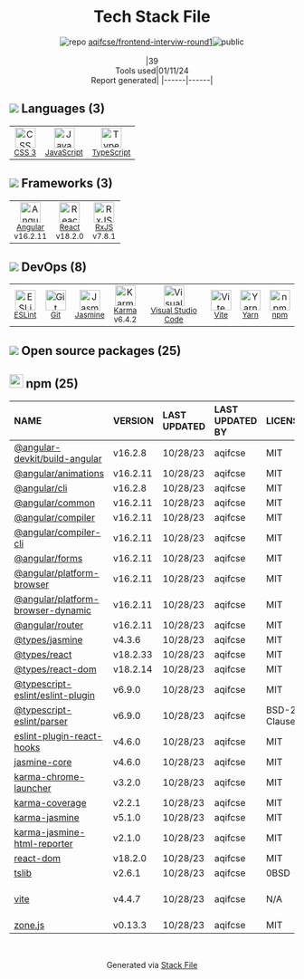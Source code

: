 <!--
&lt;--- Readme.md Snippet without images Start ---&gt;
## Tech Stack
aqifcse/frontend-interviw-round1 is built on the following main stack:

- [Jasmine](http://jasmine.github.io/) – Javascript Testing Framework
- [React](https://reactjs.org/) – Javascript UI Libraries
- [JavaScript](https://developer.mozilla.org/en-US/docs/Web/JavaScript) – Languages
- [Karma](http://karma-runner.github.io/) – Browser Testing
- [TypeScript](http://www.typescriptlang.org) – Languages
- [RxJS](http://reactivex.io/rxjs/) – Concurrency Frameworks
- [ESLint](http://eslint.org/) – Code Review
- [Angular](https://angular.io) – Javascript MVC Frameworks
- [Visual Studio Code](https://code.visualstudio.com/) – Text Editor
- [Yarn](https://yarnpkg.com/) – Front End Package Manager
- [Vite](https://vitejs.dev/) – JS Build Tools / JS Task Runners

Full tech stack [here](/techstack.md)

&lt;--- Readme.md Snippet without images End ---&gt;

&lt;--- Readme.md Snippet with images Start ---&gt;
## Tech Stack
aqifcse/frontend-interviw-round1 is built on the following main stack:

- <img width='25' height='25' src='https://img.stackshare.io/service/831/7c0b595409af531b9cdeb07f8c513e8b.png' alt='Jasmine'/> [Jasmine](http://jasmine.github.io/) – Javascript Testing Framework
- <img width='25' height='25' src='https://img.stackshare.io/service/1020/OYIaJ1KK.png' alt='React'/> [React](https://reactjs.org/) – Javascript UI Libraries
- <img width='25' height='25' src='https://img.stackshare.io/service/1209/javascript.jpeg' alt='JavaScript'/> [JavaScript](https://developer.mozilla.org/en-US/docs/Web/JavaScript) – Languages
- <img width='25' height='25' src='https://img.stackshare.io/service/1420/TidYGd6a.png' alt='Karma'/> [Karma](http://karma-runner.github.io/) – Browser Testing
- <img width='25' height='25' src='https://img.stackshare.io/service/1612/bynNY5dJ.jpg' alt='TypeScript'/> [TypeScript](http://www.typescriptlang.org) – Languages
- <img width='25' height='25' src='https://img.stackshare.io/service/1796/984368.png' alt='RxJS'/> [RxJS](http://reactivex.io/rxjs/) – Concurrency Frameworks
- <img width='25' height='25' src='https://img.stackshare.io/service/3337/Q4L7Jncy.jpg' alt='ESLint'/> [ESLint](http://eslint.org/) – Code Review
- <img width='25' height='25' src='https://img.stackshare.io/service/3745/cb8U-gL6_400x400.jpg' alt='Angular'/> [Angular](https://angular.io) – Javascript MVC Frameworks
- <img width='25' height='25' src='https://img.stackshare.io/service/4202/Visual_Studio_Code_logo.png' alt='Visual Studio Code'/> [Visual Studio Code](https://code.visualstudio.com/) – Text Editor
- <img width='25' height='25' src='https://img.stackshare.io/service/5848/44mC-kJ3.jpg' alt='Yarn'/> [Yarn](https://yarnpkg.com/) – Front End Package Manager
- <img width='25' height='25' src='https://img.stackshare.io/service/21547/default_1aeac791cde11ff66cc0b20dcc6144eeb185c905.png' alt='Vite'/> [Vite](https://vitejs.dev/) – JS Build Tools / JS Task Runners

Full tech stack [here](/techstack.md)

&lt;--- Readme.md Snippet with images End ---&gt;
-->
<div align="center">

# Tech Stack File
![](https://img.stackshare.io/repo.svg "repo") [aqifcse/frontend-interviw-round1](https://github.com/aqifcse/frontend-interviw-round1)![](https://img.stackshare.io/public_badge.svg "public")
<br/><br/>
|39<br/>Tools used|01/11/24 <br/>Report generated|
|------|------|
</div>

## <img src='https://img.stackshare.io/languages.svg'/> Languages (3)
<table><tr>
  <td align='center'>
  <img width='36' height='36' src='https://img.stackshare.io/service/6727/css.png' alt='CSS 3'>
  <br>
  <sub><a href="https://developer.mozilla.org/en-US/docs/Web/CSS/CSS3">CSS 3</a></sub>
  <br>
  <sub></sub>
</td>

<td align='center'>
  <img width='36' height='36' src='https://img.stackshare.io/service/1209/javascript.jpeg' alt='JavaScript'>
  <br>
  <sub><a href="https://developer.mozilla.org/en-US/docs/Web/JavaScript">JavaScript</a></sub>
  <br>
  <sub></sub>
</td>

<td align='center'>
  <img width='36' height='36' src='https://img.stackshare.io/service/1612/bynNY5dJ.jpg' alt='TypeScript'>
  <br>
  <sub><a href="http://www.typescriptlang.org">TypeScript</a></sub>
  <br>
  <sub></sub>
</td>

</tr>
</table>

## <img src='https://img.stackshare.io/frameworks.svg'/> Frameworks (3)
<table><tr>
  <td align='center'>
  <img width='36' height='36' src='https://img.stackshare.io/service/3745/cb8U-gL6_400x400.jpg' alt='Angular'>
  <br>
  <sub><a href="https://angular.io">Angular</a></sub>
  <br>
  <sub>v16.2.11</sub>
</td>

<td align='center'>
  <img width='36' height='36' src='https://img.stackshare.io/service/1020/OYIaJ1KK.png' alt='React'>
  <br>
  <sub><a href="https://reactjs.org/">React</a></sub>
  <br>
  <sub>v18.2.0</sub>
</td>

<td align='center'>
  <img width='36' height='36' src='https://img.stackshare.io/service/1796/984368.png' alt='RxJS'>
  <br>
  <sub><a href="http://reactivex.io/rxjs/">RxJS</a></sub>
  <br>
  <sub>v7.8.1</sub>
</td>

</tr>
</table>

## <img src='https://img.stackshare.io/devops.svg'/> DevOps (8)
<table><tr>
  <td align='center'>
  <img width='36' height='36' src='https://img.stackshare.io/service/3337/Q4L7Jncy.jpg' alt='ESLint'>
  <br>
  <sub><a href="http://eslint.org/">ESLint</a></sub>
  <br>
  <sub></sub>
</td>

<td align='center'>
  <img width='36' height='36' src='https://img.stackshare.io/service/1046/git.png' alt='Git'>
  <br>
  <sub><a href="http://git-scm.com/">Git</a></sub>
  <br>
  <sub></sub>
</td>

<td align='center'>
  <img width='36' height='36' src='https://img.stackshare.io/service/831/7c0b595409af531b9cdeb07f8c513e8b.png' alt='Jasmine'>
  <br>
  <sub><a href="http://jasmine.github.io/">Jasmine</a></sub>
  <br>
  <sub></sub>
</td>

<td align='center'>
  <img width='36' height='36' src='https://img.stackshare.io/service/1420/TidYGd6a.png' alt='Karma'>
  <br>
  <sub><a href="http://karma-runner.github.io/">Karma</a></sub>
  <br>
  <sub>v6.4.2</sub>
</td>

<td align='center'>
  <img width='36' height='36' src='https://img.stackshare.io/service/4202/Visual_Studio_Code_logo.png' alt='Visual Studio Code'>
  <br>
  <sub><a href="https://code.visualstudio.com/">Visual Studio Code</a></sub>
  <br>
  <sub></sub>
</td>

<td align='center'>
  <img width='36' height='36' src='https://img.stackshare.io/service/21547/default_1aeac791cde11ff66cc0b20dcc6144eeb185c905.png' alt='Vite'>
  <br>
  <sub><a href="https://vitejs.dev/">Vite</a></sub>
  <br>
  <sub></sub>
</td>

<td align='center'>
  <img width='36' height='36' src='https://img.stackshare.io/service/5848/44mC-kJ3.jpg' alt='Yarn'>
  <br>
  <sub><a href="https://yarnpkg.com/">Yarn</a></sub>
  <br>
  <sub></sub>
</td>

<td align='center'>
  <img width='36' height='36' src='https://img.stackshare.io/service/1120/lejvzrnlpb308aftn31u.png' alt='npm'>
  <br>
  <sub><a href="https://www.npmjs.com/">npm</a></sub>
  <br>
  <sub></sub>
</td>

</tr>
</table>


## <img src='https://img.stackshare.io/group.svg' /> Open source packages (25)</h2>

## <img width='24' height='24' src='https://img.stackshare.io/service/1120/lejvzrnlpb308aftn31u.png'/> npm (25)

|NAME|VERSION|LAST UPDATED|LAST UPDATED BY|LICENSE|VULNERABILITIES|
|:------|:------|:------|:------|:------|:------|
|[@angular-devkit/build-angular](https://www.npmjs.com/@angular-devkit/build-angular)|v16.2.8|10/28/23|aqifcse |MIT|N/A|
|[@angular/animations](https://www.npmjs.com/@angular/animations)|v16.2.11|10/28/23|aqifcse |MIT|N/A|
|[@angular/cli](https://www.npmjs.com/@angular/cli)|v16.2.8|10/28/23|aqifcse |MIT|N/A|
|[@angular/common](https://www.npmjs.com/@angular/common)|v16.2.11|10/28/23|aqifcse |MIT|N/A|
|[@angular/compiler](https://www.npmjs.com/@angular/compiler)|v16.2.11|10/28/23|aqifcse |MIT|N/A|
|[@angular/compiler-cli](https://www.npmjs.com/@angular/compiler-cli)|v16.2.11|10/28/23|aqifcse |MIT|N/A|
|[@angular/forms](https://www.npmjs.com/@angular/forms)|v16.2.11|10/28/23|aqifcse |MIT|N/A|
|[@angular/platform-browser](https://www.npmjs.com/@angular/platform-browser)|v16.2.11|10/28/23|aqifcse |MIT|N/A|
|[@angular/platform-browser-dynamic](https://www.npmjs.com/@angular/platform-browser-dynamic)|v16.2.11|10/28/23|aqifcse |MIT|N/A|
|[@angular/router](https://www.npmjs.com/@angular/router)|v16.2.11|10/28/23|aqifcse |MIT|N/A|
|[@types/jasmine](https://www.npmjs.com/@types/jasmine)|v4.3.6|10/28/23|aqifcse |MIT|N/A|
|[@types/react](https://www.npmjs.com/@types/react)|v18.2.33|10/28/23|aqifcse |MIT|N/A|
|[@types/react-dom](https://www.npmjs.com/@types/react-dom)|v18.2.14|10/28/23|aqifcse |MIT|N/A|
|[@typescript-eslint/eslint-plugin](https://www.npmjs.com/@typescript-eslint/eslint-plugin)|v6.9.0|10/28/23|aqifcse |MIT|N/A|
|[@typescript-eslint/parser](https://www.npmjs.com/@typescript-eslint/parser)|v6.9.0|10/28/23|aqifcse |BSD-2-Clause|N/A|
|[eslint-plugin-react-hooks](https://www.npmjs.com/eslint-plugin-react-hooks)|v4.6.0|10/28/23|aqifcse |MIT|N/A|
|[jasmine-core](https://www.npmjs.com/jasmine-core)|v4.6.0|10/28/23|aqifcse |MIT|N/A|
|[karma-chrome-launcher](https://www.npmjs.com/karma-chrome-launcher)|v3.2.0|10/28/23|aqifcse |MIT|N/A|
|[karma-coverage](https://www.npmjs.com/karma-coverage)|v2.2.1|10/28/23|aqifcse |MIT|N/A|
|[karma-jasmine](https://www.npmjs.com/karma-jasmine)|v5.1.0|10/28/23|aqifcse |MIT|N/A|
|[karma-jasmine-html-reporter](https://www.npmjs.com/karma-jasmine-html-reporter)|v2.1.0|10/28/23|aqifcse |MIT|N/A|
|[react-dom](https://www.npmjs.com/react-dom)|v18.2.0|10/28/23|aqifcse |MIT|N/A|
|[tslib](https://www.npmjs.com/tslib)|v2.6.1|10/28/23|aqifcse |0BSD|N/A|
|[vite](https://www.npmjs.com/vite)|v4.4.7|10/28/23|aqifcse |N/A|[CVE-2023-49293](https://github.com/advisories/GHSA-92r3-m2mg-pj97) (Moderate)|
|[zone.js](https://www.npmjs.com/zone.js)|v0.13.3|10/28/23|aqifcse |MIT|N/A|

<br/>
<div align='center'>

Generated via [Stack File](https://github.com/marketplace/stack-file)
